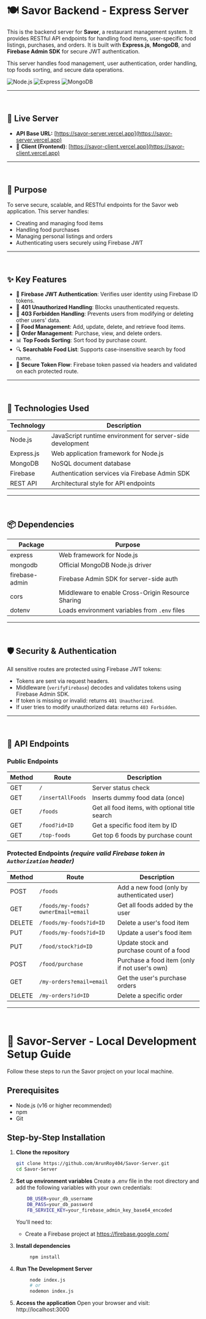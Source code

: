 

# 🍽️ Savor Backend - Express Server

This is the backend server for **Savor**, a restaurant management system. It provides RESTful API endpoints for handling food items, user-specific food listings, purchases, and orders. It is built with **Express.js**, **MongoDB**, and **Firebase Admin SDK** for secure JWT authentication.

This server handles food management, user authentication, order handling, top foods sorting, and secure data operations.

![Node.js](https://img.shields.io/badge/Node.js-18.x-green)
![Express](https://img.shields.io/badge/Express-4.x-lightgrey)
![MongoDB](https://img.shields.io/badge/MongoDB-6.x-green)

---

<br/>

## 🔗 Live Server

- **API Base URL:** [https://savor-server.vercel.app](https://savor-server.vercel.app)
- 🔗 **Client (Frontend)**: [https://savor-client.vercel.app](https://savor-client.vercel.app) 

---

<br/>

## 🎯 Purpose

To serve secure, scalable, and RESTful endpoints for the Savor web application. This server handles:

- Creating and managing food items
- Handling food purchases
- Managing personal listings and orders
- Authenticating users securely using Firebase JWT

---

<br/>

## ✨ Key Features

- 🔐 **Firebase JWT Authentication**: Verifies user identity using Firebase ID tokens.
- 🚫 **401 Unauthorized Handling**: Blocks unauthenticated requests.
- 🚷 **403 Forbidden Handling**: Prevents users from modifying or deleting other users' data.
- 🥘 **Food Management**: Add, update, delete, and retrieve food items.
- 🛒 **Order Management**: Purchase, view, and delete orders.
- 📊 **Top Foods Sorting**: Sort food by purchase count.
- 🔍 **Searchable Food List**: Supports case-insensitive search by food name.
- 🧠 **Secure Token Flow**: Firebase token passed via headers and validated on each protected route.

---

<br/>

## 🧰 Technologies Used

| Technology       | Description                                   |
|------------------|-----------------------------------------------|
| Node.js          | JavaScript runtime environment for server-side development |
| Express.js       | Web application framework for Node.js         |
| MongoDB          | NoSQL document database                        |
| Firebase         | Authentication services via Firebase Admin SDK|
| REST API         | Architectural style for API endpoints          |

---

<br/>

## 📦 Dependencies

| Package         | Purpose                                       |
|-----------------|-----------------------------------------------|
| express         | Web framework for Node.js                      |
| mongodb         | Official MongoDB Node.js driver                |
| firebase-admin  | Firebase Admin SDK for server-side auth       |
| cors            | Middleware to enable Cross-Origin Resource Sharing |
| dotenv          | Loads environment variables from `.env` files |

---

<br/>

## 🛡️ Security & Authentication

All sensitive routes are protected using Firebase JWT tokens:

- Tokens are sent via request headers.
- Middleware (`verifyFirebase`) decodes and validates tokens using Firebase Admin SDK.
- If token is missing or invalid: returns `401 Unauthorized`.
- If user tries to modify unauthorized data: returns `403 Forbidden`.

---

<br/>

## 📁 API Endpoints

### Public Endpoints
| Method | Route | Description |
|--------|-------|-------------|
| GET | `/` | Server status check |
| GET | `/insertAllFoods` | Inserts dummy food data (once) |
| GET | `/foods` | Get all food items, with optional title search |
| GET | `/food?id=ID` | Get a specific food item by ID |
| GET | `/top-foods` | Get top 6 foods by purchase count |

### Protected Endpoints *(require valid Firebase token in `Authorization` header)*
| Method | Route | Description |
|--------|-------|-------------|
| POST | `/foods` | Add a new food (only by authenticated user) |
| GET | `/foods/my-foods?ownerEmail=email` | Get all foods added by the user |
| DELETE | `/foods/my-foods?id=ID` | Delete a user's food item |
| PUT | `/foods/my-foods?id=ID` | Update a user's food item |
| PUT | `/food/stock?id=ID` | Update stock and purchase count of a food |
| POST | `/food/purchase` | Purchase a food item (only if not user's own) |
| GET | `/my-orders?email=email` | Get the user's purchase orders |
| DELETE | `/my-orders?id=ID` | Delete a specific order |

---

<br/>

# 🚀 Savor-Server - Local Development Setup Guide
Follow these steps to run the Savor project on your local machine.

## Prerequisites
- Node.js (v16 or higher recommended)
- npm 
- Git


## Step-by-Step Installation
1. **Clone the repository**
   ```bash
   git clone https://github.com/ArunRoy404/Savor-Server.git
   cd Savor-Server
   ```

2. **Set up environment variables**
    Create a .env file in the root directory and add the following variables with your own credentials:

    ```bash
        DB_USER=your_db_username
        DB_PASS=your_db_password
        FB_SERVICE_KEY=your_firebase_admin_key_base64_encoded
    ```

    You'll need to:
    - Create a Firebase project at https://firebase.google.com/


3. **Install dependencies**
   ```bash
        npm install
   ```
    
4. **Run The Development Server**
   ```bash
        node index.js
        # or
        nodemon index.js
   ```

5. **Access the application**
    Open your browser and visit: http://localhost:3000
